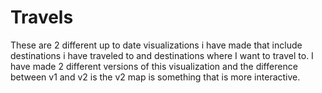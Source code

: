 # Travels

These are 2 different up to date visualizations i have made that include destinations i have traveled to and destinations where I want to travel to. I have made 2 different versions of this visualization and the difference between v1 and v2 is the v2 map is something that is more interactive.
